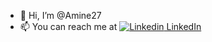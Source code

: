 - 👋 Hi, I’m @Amine27
- 📫 You can reach me at [![Linkedin](https://i.stack.imgur.com/gVE0j.png) LinkedIn](https://www.linkedin.com/in/amineroukh/)
